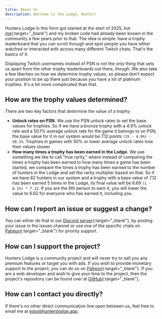 ```yaml
---
title: About Us
description: Welcome to the Lodge, Hunter!
---
```


Hunters Lodge in this form got started at the start of 2025, but [me](https://www.twitch.tv/estoforshort){:target="\_blank"} and my broken code had already been known in the community a few years prior to that. The idea is simple: have a trophy leaderboard that you can scroll through and spot people you have either watched or interacted with across many different Twitch chats. That's the basics of it.

Displaying Twitch usernames instead of PSN is not the only thing that sets us apart from the other trophy leaderboards out there, though. We also take a few liberties on how we determine trophy values, so please don't expect your position to be up there just because you have a lot of platinum trophies. It's a bit more complicated than that.

## How are the trophy values determined?

There are two key factors that determine the value of a trophy:

- **Unlock rates on PSN.** We use the PSN unlock rates to set the base values for trophies. So if we have a bronze trophy with a 4.9% unlock rate and a 50.1% average unlock rate for the game it belongs to on PSN, the base value for it in our system would be 7.12 points `(15 - 4.9%) - 50.1%`. Trophies in games with 50% or lower average unlock rates lose their values slower.
- **How many times a trophy has been earned in the Lodge.** We use something we like to call "true rarity," where instead of comparing the times a trophy has been earned to how many times a game has been started, we compare the times a trophy has been earned to the number of hunters in the Lodge and set the rarity multiplier based on that. So if we have 82 hunters in our system and a trophy with a base value of 7.12 has been earned 5 times in the Lodge, its final value will be 6.69 `(1 - 6.1%) * 7.12`. If you are the 6th person to earn it, you will lower the value to 6.62 for everyone who has earned it, including you.

## How can I report an issue or suggest a change?

You can either do that in our [Discord server](https://discord.gg/QYNsXnMMnA){:target="\_blank"}, by posting your issue in the issues channel or use one of the specific chats on [Patreon](https://www.patreon.com/estoforshort){:target="\_blank"} for priority support.

## How can I support the project?

Hunters Lodge is a community project and will never try to sell you any premium features or target you with ads. If you wish to provide monetary support to the project, you can do so on [Patreon](https://www.patreon.com/estoforshort){:target="\_blank"}. If you are a web developer and wish to give your time to the project, then the project's repository can be found over at [GitHub](https://github.com/estoforshort/hunterslodge.app){:target="\_blank"}.

## How can I contact you directly?

If there's no other direct communication line open between us, feel free to email me at <esto@hunterslodge.app>.
